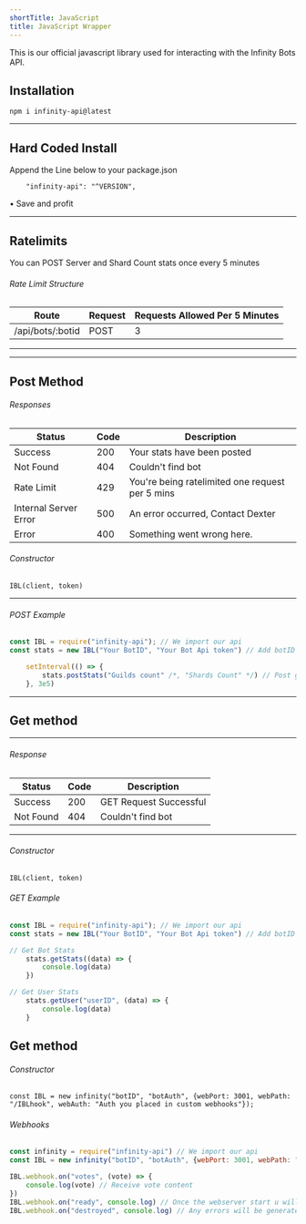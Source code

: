 ```yaml
---
shortTitle: JavaScript
title: JavaScript Wrapper
---
```


This is our official javascript library used for interacting with the Infinity Bots API.


## Installation
`npm i infinity-api@latest`

---

## Hard Coded Install
Append the Line below to your package.json
```
    "infinity-api": "^VERSION",
```

• Save and profit

---

## Ratelimits
You can POST Server and Shard Count stats once every 5 minutes

###### Rate Limit Structure
| Route	| Request | Requests Allowed Per 5 Minutes |
|--------------|----------|--------------|
/api/bots/:botid | POST | 3 | 

---

---

## Post Method

<Route method="POST" path="/api/bots/:botid" auth /> 

###### Responses
Status | Code | Description
|---------- |----------|----------|
Success | 200 | Your stats have been posted |
Not Found | 404 | Couldn't find bot |
Rate Limit | 429 | You're being ratelimited one request per 5 mins |
Internal Server Error | 500 | An error occurred, Contact Dexter |
Error | 400 | Something went wrong here. | 


###### Constructor
```
IBL(client, token)
```

---

###### POST Example
```js
const IBL = require("infinity-api"); // We import our api
const stats = new IBL("Your BotID", "Your Bot Api token") // Add botID string, And Authorization token from the bot page

    setInterval(() => { 
        stats.postStats("Guilds count" /*, "Shards Count" */) // Post guilds count and shards count
    }, 3e5)
```

---

## Get method

<Route method="GET" path="/api/bots/:botid/info" /> 
<Route method="GET" path="/api/users/:userID" /> 

---

###### Response
Status | Code | Description
|---------- |----------|----------|
Success | 200 | GET Request Successful |
Not Found | 404 | Couldn't find bot |  

---

###### Constructor
```
IBL(client, token)
```

###### GET Example
```js
const IBL = require("infinity-api"); // We import our api
const stats = new IBL("Your BotID", "Your Bot Api token") // Add botID string, And Authorization token from the bot page

// Get Bot Stats
    stats.getStats((data) => {
        console.log(data)
    })

// Get User Stats
    stats.getUser("userID", (data) => {
        console.log(data)
    }
```

## Get method

###### Constructor
```
const IBL = new infinity("botID", "botAuth", {webPort: 3001, webPath: "/IBLhook", webAuth: "Auth you placed in custom webhooks"});
```

###### Webhooks
```js
const infinity = require("infinity-api") // We import our api
const IBL = new infinity("botID", "botAuth", {webPort: 3001, webPath: "/IBLhook", webAuth: "Auth you placed in custom webhooks"}); // We fill requirements

IBL.webhook.on("votes", (vote) => {
    console.log(vote) // Receive vote content
})
IBL.webhook.on("ready", console.log) // Once the webserver start u will get message
IBL.webhook.on("destroyed", console.log) // Any errors will be generated from him
```
